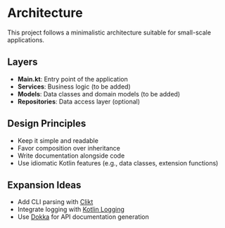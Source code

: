 

# Architecture

This project follows a minimalistic architecture suitable for small-scale applications.

## Layers
- **Main.kt**: Entry point of the application
- **Services**: Business logic (to be added)
- **Models**: Data classes and domain models (to be added)
- **Repositories**: Data access layer (optional)

## Design Principles
- Keep it simple and readable
- Favor composition over inheritance
- Write documentation alongside code
- Use idiomatic Kotlin features (e.g., data classes, extension functions)

## Expansion Ideas
- Add CLI parsing with [Clikt](https://ajalt.github.io/clikt/)
- Integrate logging with [Kotlin Logging](https://github.com/MicroUtils/kotlin-logging)
- Use [Dokka](https://kotlinlang.org/docs/dokka-introduction.html) for API documentation generation
